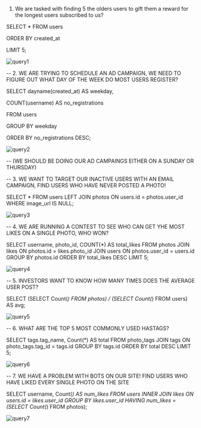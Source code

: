 1. We are tasked with finding 5 the olders users to gift them a reward for the longest users subscribed to us?


SELECT * FROM users

ORDER BY created_at 

LIMIT 5;


![query1](https://github.com/moholomokhobo/mysql/assets/113181986/25728203-d30c-4d5f-9657-89e4f41bc2f1)


-- 2. 	WE ARE TRYING TO SCHEDULE AN AD CAMPAIGN, WE NEED TO FIGURE OUT WHAT DAY OF THE WEEK DO MOST USERS REGISTER?


SELECT 
dayname(created_at) AS weekday,

COUNT(username) AS no_registrations

FROM users

GROUP BY weekday

ORDER BY no_registrations DESC;


![query2](https://github.com/moholomokhobo/mysql/assets/113181986/f18a2b61-43f7-47f0-8d29-2b21fbe2bbe5)


-- (WE SHOULD BE DOING OUR AD CAMPAINGS EITHER ON A SUNDAY OR THURSDAY)


-- 3. 	WE WANT TO TARGET OUR INACTIVE USERS WITH AN EMAIL CAMPAIGN, FIND USERS WHO HAVE NEVER POSTED A PHOTO!


SELECT *
FROM users
LEFT JOIN photos
	ON users.id = photos.user_id
WHERE image_url IS NULL;


![query3](https://github.com/moholomokhobo/mysql/assets/113181986/86985211-3f70-4c31-87a8-8f23f9ff412c)


-- 4. WE ARE RUNNING A CONTEST TO SEE WHO CAN GET YHE MOST LIKES ON A SINGLE PHOTO, WHO WON?


SELECT username, photo_id, COUNT(*) AS total_likes
FROM photos
	JOIN likes
	ON photos.id = likes.photo_id
    JOIN users
    ON photos.user_id = users.id
GROUP BY photos.id
ORDER BY total_likes DESC
LIMIT 5;


![query4](https://github.com/moholomokhobo/mysql/assets/113181986/cb3e6d7d-13a0-4492-9687-7a28d5d381a9)


-- 5. INVESTORS WANT TO KNOW HOW MANY TIMES DOES THE AVERAGE USER POST?


SELECT (SELECT Count(*) 
        FROM   photos) / (SELECT Count(*) 
                          FROM   users) AS avg; 
 

![query5](https://github.com/moholomokhobo/mysql/assets/113181986/bf300e24-c1da-480d-967f-f0a83819d2a4)


-- 6. WHAT ARE THE TOP 5 MOST COMMONLY USED HASTAGS?                          
 
 
SELECT tags.tag_name, 
       Count(*) AS total 
FROM   photo_tags 
       JOIN tags 
         ON photo_tags.tag_id = tags.id 
GROUP  BY tags.id 
ORDER  BY total DESC 
LIMIT  5;                          


![query6](https://github.com/moholomokhobo/mysql/assets/113181986/ecbf5033-521d-4b19-9c66-3a90099e25f7)


-- 7. 	WE HAVE A PROBLEM WITH BOTS ON OUR SITE! FIND USERS WHO HAVE LIKED EVERY SINGLE PHOTO ON THE SITE
	
    
SELECT username, 
       Count(*) AS num_likes 
FROM   users 
       INNER JOIN likes 
               ON users.id = likes.user_id 
GROUP  BY likes.user_id 
HAVING num_likes = (SELECT Count(*) 
                    FROM   photos); 
                    
                    
![query7](https://github.com/moholomokhobo/mysql/assets/113181986/39019ad3-1b56-4226-9214-4ad4d5490c92)

